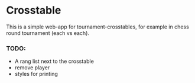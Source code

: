 # Crosstable

This is a simple web-app for tournament-crosstables, for example in chess round tournament (each vs each).

### TODO:
- A rang list next to the crosstable
- remove player
- styles for printing
